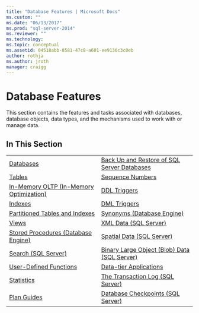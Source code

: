 ```yaml
---
title: "Database Features | Microsoft Docs"
ms.custom: ""
ms.date: "06/13/2017"
ms.prod: "sql-server-2014"
ms.reviewer: ""
ms.technology: 
ms.topic: conceptual
ms.assetid: 04518abb-8581-47c8-a601-ee9136c3c0eb
author: rothja
ms.author: jroth
manager: craigg
---
```

# Database Features
  This section contains the features and tasks associated with databases, database objects, data types, and the mechanisms used to work with or manage data.  
  
## In This Section  
  
|||
|--|--|
|[Databases](databases/databases.md)|[Back Up and Restore of SQL Server Databases](backup-restore/back-up-and-restore-of-sql-server-databases.md)|  
|[Tables](tables/tables.md)|[Sequence Numbers](sequence-numbers/sequence-numbers.md)|[Bulk Import and Export of Data &#40;SQL Server&#41;](import-export/bulk-import-and-export-of-data-sql-server.md)|  
|[In-Memory OLTP &#40;In-Memory Optimization&#41;](in-memory-oltp/in-memory-oltp-in-memory-optimization.md)|[DDL Triggers](triggers/ddl-triggers.md)|[Data Compression](data-compression/data-compression.md)|  
|[Indexes](indexes/indexes.md)|[DML Triggers](triggers/dml-triggers.md)|[OLE Automation Objects in Transact-SQL](stored-procedures/ole-automation-objects-in-transact-sql.md)|  
|[Partitioned Tables and Indexes](partitions/partitioned-tables-and-indexes.md)|[Synonyms &#40;Database Engine&#41;](synonyms/synonyms-database-engine.md)|[Event Notifications](service-broker/event-notifications.md)|  
|[Views](views/views.md)|[XML Data &#40;SQL Server&#41;](xml/xml-data-sql-server.md)|[Monitor and Tune for Performance](performance/monitor-and-tune-for-performance.md)|  
|[Stored Procedures &#40;Database Engine&#41;](stored-procedures/stored-procedures-database-engine.md)|[Spatial Data &#40;SQL Server&#41;](spatial/spatial-data-sql-server.md)||  
|[Search &#40;SQL Server&#41;](../database-engine/search-sql-server.md)|[Binary Large Object &#40;Blob&#41; Data &#40;SQL Server&#41;](blob/binary-large-object-blob-data-sql-server.md)||  
|[User-Defined Functions](user-defined-functions/user-defined-functions.md)|[Data-tier Applications](data-tier-applications/data-tier-applications.md)||  
|[Statistics](statistics/statistics.md)|[The Transaction Log &#40;SQL Server&#41;](logs/the-transaction-log-sql-server.md)||  
|[Plan Guides](performance/plan-guides.md)|[Database Checkpoints &#40;SQL Server&#41;](logs/database-checkpoints-sql-server.md)||  
  
  
